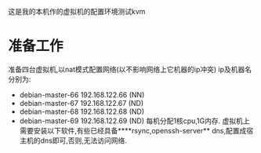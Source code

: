 这是我的本机作的虚拟机的配置环境测试kvm
# 准备工作
准备四台虚拟机,以nat模式配置网络(以不影响网络上它机器的ip冲突)
ip及机器名分别为:
- debian-master-66 192.168.122.66   (NN)
- debian-master-67 192.168.122.67   (ND)
- debian-master-68 192.168.122.68   (ND)
- debian-master-69 192.168.122.69   (ND)
每机分配1核cpu,1G内存.
虚拟机上需要安装以下软件,有些已经具备****rsync,openssh-server**
dns,配置成宿主机的dns即可,否则,无法访问网络.
